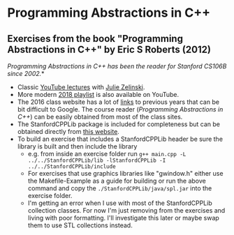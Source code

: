 # Programming Abstractions in C++

## Exercises from the book "Programming Abstractions in C++" by Eric S Roberts (2012)

**Programming Abstractions in C++* has been the reader for Stanford CS106B since 2002.**

- Classic [YouTube lectures](https://www.youtube.com/playlist?list=PLFE6E58F856038C69) with [Julie Zelinski](https://github.com/zelenski).
- More modern [2018 playlist](https://www.youtube.com/playlist?list=PLoCMsyE1cvdWiqgyzwAz_uGLSHsuYZlMX) is also available on YouTube.
- The 2016 class website has a lot of [links](https://web.stanford.edu/class/archive/cs/cs106b/cs106b.1168/links.shtml) to previous years that can be bit difficult to Google. The course reader (*Programming Abstractions in C++*) can be easily obtained from most of the class sites.
- The StanfordCPPLib package is included for completeness but can be obtained directly from [this website](https://cs.stanford.edu/people/eroberts/StanfordCPPLib/).
- To build an exercise that includes a StanfordCPPLib header be sure the library is built and then include the library 
  - e.g. from inside an exercise folder run `g++ main.cpp -L ../../StanfordCPPLib/lib -lStanfordCPPLib -I ../../StanfordCPPLib/include`
  - For exercises that use graphics libraries like "gwindow.h" either use the Makefile-Example as a guide for building or run the above command and copy the `./StanfordCPPLib/java/spl.jar` into the exercise folder.
  - I'm getting an error when I use <iomanip> with most of the StanfordCPPLib collection classes. For now I'm just removing <iomanip> from the exercises and living with poor formatting. I'll investigate this later or maybe swap them to use STL collections instead.
